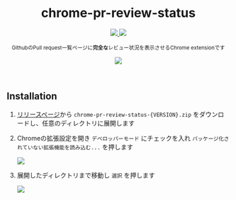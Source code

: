 <h1 align="center">chrome-pr-review-status</h1>
<p align="center">
  <a href="https://github.com/844196/chrome-pr-review-status/releases/latest">
    <img src="https://img.shields.io/github/release/844196/chrome-pr-review-status.svg" />
  </a>
  <a href="https://travis-ci.org/844196/chrome-pr-review-status">
    <img src="https://img.shields.io/travis/844196/chrome-pr-review-status.svg" />
  </a>
</p>

<p align="center">
  <sup>GithubのPull request一覧ページに<b>完全な</b>レビュー状況を表示させるChrome extensionです</sup>
</p>

<p align="center">
  <img src="https://user-images.githubusercontent.com/4990822/51089825-e7165d00-17b6-11e9-841a-77419fb805ab.gif" />
</p>

<br>

## Installation

1. [リリースページ](https://github.com/844196/chrome-pr-review-status/releases/latest)から `chrome-pr-review-status-{VERSION}.zip` をダウンロードし、任意のディレクトリに展開します

2. Chromeの拡張設定を開き `デベロッパーモード` にチェックを入れ `パッケージ化されていない拡張機能を読み込む...` を押します

   ![](https://user-images.githubusercontent.com/4990822/29319633-9f82ac3e-820f-11e7-8419-fca3a264e1f7.png)

3. 展開したディレクトリまで移動し `選択` を押します

   ![](https://user-images.githubusercontent.com/4990822/29319819-3e639584-8210-11e7-9bc0-3da37315731f.png)

